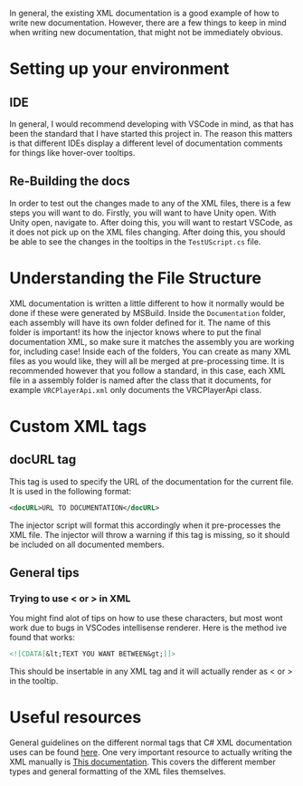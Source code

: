 In general, the existing XML documentation is a good example of how to write new documentation. However, there are a few things to keep in mind when writing new documentation, that might not be immediately obvious.

# Setting up your environment
## IDE
In general, I would recommend developing with VSCode in mind, as that has been the standard that I have started this project in. The reason this matters is that different IDEs display a different level of documentation comments for things like hover-over tooltips.
## Re-Building the docs
In order to test out the changes made to any of the XML files, there is a few steps you will want to do. Firstly, you will want to have Unity open. With Unity open, navigate to. After doing this, you will want to restart VSCode, as it does not pick up on the XML files changing. After doing this, you should be able to see the changes in the tooltips in the `TestUScript.cs` file.

# Understanding the File Structure
XML documentation is written a little different to how it normally would be done if these were generated by MSBuild. Inside the `Documentation` folder, each assembly will have its own folder defined for it. The name of this folder is important! its how the injector knows where to put the final documentation XML, so make sure it matches the assembly you are working for, including case! Inside each of the folders, You can create as many XML files as you would like, they will all be merged at pre-processing time. It is recommended however that you follow a standard, in this case, each XML file in a assembly folder is named after the class that it documents, for example `VRCPlayerApi.xml` only documents the VRCPlayerApi class.

# Custom XML tags
## docURL tag
This tag is used to specify the URL of the documentation for the current file. It is used in the following format:
```xml
<docURL>URL TO DOCUMENTATION</docURL>
```
The injector script will format this accordingly when it pre-processes the XML file. The injector will throw a warning if this tag is missing, so it should be included on all documented members.

## General tips
### Trying to use < or \> in XML
You might find alot of tips on how to use these characters, but most wont work due to bugs in VSCodes intellisense renderer. Here is the method ive found that works:
```xml
<![CDATA[&lt;TEXT YOU WANT BETWEEN&gt;]]>
```
This should be insertable in any XML tag and it will actually render as < or \> in the tooltip.

# Useful resources
General guidelines on the different normal tags that C# XML documentation uses can be found [here](https://docs.microsoft.com/en-us/dotnet/csharp/programming-guide/xmldoc/).
One very important resource to actually writing the XML manually is [This documentation](https://learn.microsoft.com/en-us/dotnet/csharp/language-reference/language-specification/documentation-comments#d42-id-string-format). This covers the different member types and general formatting of the XML files themselves.
